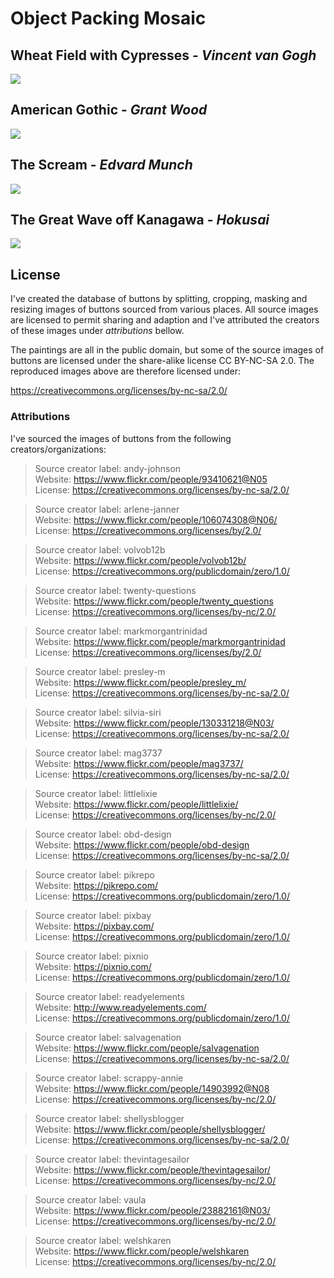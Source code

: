 # Object Packing Mosaic

## Wheat Field with Cypresses - *Vincent van Gogh*

![](output_images/wheat-field-with-cypresses.png)

## American Gothic - *Grant Wood*

![](output_images/american-gothic.png)

## The Scream - *Edvard Munch*

![](output_images/the-scream.png)

## The Great Wave off Kanagawa - *Hokusai*

![](output_images/Great_Wave_off_Kanagawa.png)

## License

I've created the database of buttons by splitting, cropping, masking and resizing images of buttons sourced from various places. All source images are licensed to permit sharing and adaption and I've attributed the creators of these images under *attributions* bellow.

The paintings are all in the public domain, but some of the source images of buttons are licensed under the share-alike license CC BY-NC-SA 2.0. The reproduced images above are therefore licensed under:

<https://creativecommons.org/licenses/by-nc-sa/2.0/>

### Attributions

I've sourced the images of buttons from the following creators/organizations:

> Source creator label: andy-johnson  
> Website: <https://www.flickr.com/people/93410621@N05>  
> License: <https://creativecommons.org/licenses/by-nc-sa/2.0/>

> Source creator label: arlene-janner  
> Website: <https://www.flickr.com/people/106074308@N06/>  
> License: <https://creativecommons.org/licenses/by/2.0/>

> Source creator label: volvob12b  
> Website: <https://www.flickr.com/people/volvob12b/>  
> License: <https://creativecommons.org/publicdomain/zero/1.0/>

> Source creator label: twenty-questions  
> Website: <https://www.flickr.com/people/twenty_questions>  
> License: <https://creativecommons.org/licenses/by-nc/2.0/>

> Source creator label: markmorgantrinidad  
> Website: <https://www.flickr.com/people/markmorgantrinidad>  
> License: <https://creativecommons.org/licenses/by/2.0/>

> Source creator label: presley-m  
> Website: <https://www.flickr.com/people/presley_m/>  
> License: <https://creativecommons.org/licenses/by-nc-sa/2.0/>

> Source creator label: silvia-siri  
> Website: <https://www.flickr.com/people/130331218@N03/>  
> License: <https://creativecommons.org/licenses/by-nc-sa/2.0/>

> Source creator label: mag3737  
> Website: <https://www.flickr.com/people/mag3737/>  
> License: <https://creativecommons.org/licenses/by-nc-sa/2.0/>

> Source creator label: littlelixie  
> Website: <https://www.flickr.com/people/littlelixie/>  
> License: <https://creativecommons.org/licenses/by-nc/2.0/>

> Source creator label: obd-design  
> Website: <https://www.flickr.com/people/obd-design>  
> License: <https://creativecommons.org/licenses/by-nc-sa/2.0/>

> Source creator label: pikrepo  
> Website: <https://pikrepo.com/>  
> License: <https://creativecommons.org/publicdomain/zero/1.0/>

> Source creator label: pixbay  
> Website: <https://pixbay.com/>  
> License: <https://creativecommons.org/publicdomain/zero/1.0/>

> Source creator label: pixnio  
> Website: <https://pixnio.com/>  
> License: <https://creativecommons.org/publicdomain/zero/1.0/>

> Source creator label: readyelements  
> Website: <http://www.readyelements.com/>  
> License: <https://creativecommons.org/publicdomain/zero/1.0/>

> Source creator label: salvagenation  
> Website: <https://www.flickr.com/people/salvagenation>  
> License: <https://creativecommons.org/licenses/by-nc-sa/2.0/>

> Source creator label: scrappy-annie  
> Website: <https://www.flickr.com/people/14903992@N08>  
> License: <https://creativecommons.org/licenses/by-nc/2.0/>

> Source creator label: shellysblogger  
> Website: <https://www.flickr.com/people/shellysblogger/>  
> License: <https://creativecommons.org/licenses/by-nc-sa/2.0/>

> Source creator label: thevintagesailor  
> Website: <https://www.flickr.com/people/thevintagesailor/>  
> License: <https://creativecommons.org/licenses/by-nc/2.0/>

> Source creator label: vaula  
> Website: <https://www.flickr.com/people/23882161@N03/>  
> License: <https://creativecommons.org/licenses/by-nc/2.0/>

> Source creator label: welshkaren  
> Website: <https://www.flickr.com/people/welshkaren>  
> License: <https://creativecommons.org/licenses/by-nc/2.0/>
